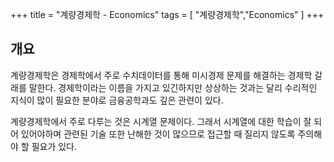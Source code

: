 +++
title = "계량경제학 - Economics"
tags = [ "계량경제학","Economics" ]
+++

## 개요

계량경제학은 경제학에서 주로 수치데이터를 통해 미시경제 문제를 해결하는 경제학 갈래를 말한다.
경제학이라는 이름을 가지고 있긴하지만 상상하는 것과는 달리 수리적인 지식이 많이 필요한 분야로 금융공학과도 깊은 관련이 있다.

계량경제학에서 주로 다루는 것은 시계열 문제이다. 그래서 시계열에 대한 학습이 잘 되어 있어야하며 관련된 기술 또한 난해한 것이 많으므로 접근할 때 질리지 않도록 주의해야 할 필요가 있다.
